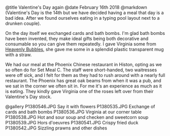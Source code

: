 @title		Valentine's Day again
@date		February 16th 2018
@markdown
(Valentine's Day is the 14th but we have decided having a meal that day is
a bad idea. After we found ourselves eating in a typing pool layout next to
a drunken couple).

On the day itself we exchanged cards and bath bombs. I'm glad bath bombs have
been invented, they make ideal gifts being both decorative and consumable so
you can give them repeatedly. I gave Virginia some from
[Heavenly Bubbles](https://www.heavenlybubbles.co.uk/), she gave me some in
a splendid plastic transparent mug with a straw.

We had our meal at the Phoenix Chinese restaurant in Histon, opting as we so
often do for Set Meal C. The staff were short-handed, two waitresses were off
sick, and I felt for them as they had to rush around with a nearly full
restaurant. The Phoenix has great oak beams from when it was a pub, and we
sat in the corner we often sit in. For me it's an experience as much as
it is eating. They kindly gave Virginia one of the roses left over from
their Valentine's Day stock.

@gallery
P1380546.JPG		Say it with flowers
P1380535.JPG		Exchange of cards and bath bombs
P1380536.JPG		Virginia at our corner table
P1380538.JPG		Hot and sour soup and checken and sweetcorn soup
P1380539.JPG		Hors d'oeuvres
P1380541.JPG		Crispy fried duck
P1380542.JPG		Sizzling prawns and other dishes
